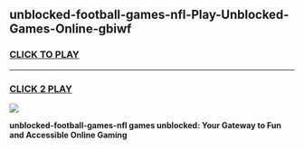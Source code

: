 
## unblocked-football-games-nfl-Play-Unblocked-Games-Online-gbiwf
<h3>
<a href="https://premium76.site?title=unblocked-football-games-nfl&ref=25A">CLICK TO PLAY</a></h3>
<hr>

<h3>
<a href="https://premium76.site?title=unblocked-football-games-nfl&ref=25A">CLICK 2 PLAY</a>
  
</h3>

<a href="https://premium76.site?title=unblocked-football-games-nfl&ref=25A"><img src="https://clearcache.store/games.png"></a>


**unblocked-football-games-nfl games unblocked: Your Gateway to Fun and Accessible Online Gaming**
